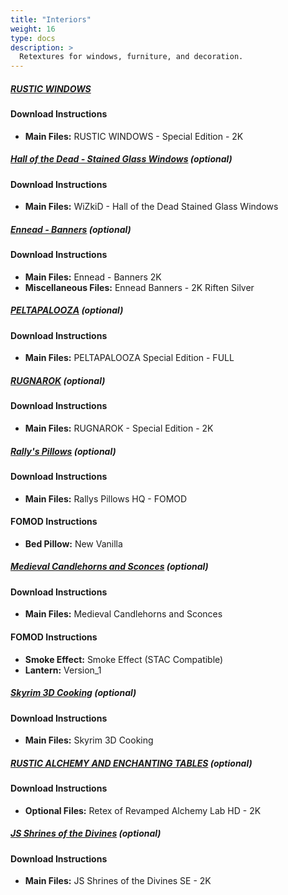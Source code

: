 ```yaml
---
title: "Interiors"
weight: 16
type: docs
description: >
  Retextures for windows, furniture, and decoration.
---
```


##### [RUSTIC WINDOWS](https://www.nexusmods.com/skyrimspecialedition/mods/1937?tab=files)

#### Download Instructions

* **Main Files:** RUSTIC WINDOWS - Special Edition - 2K

##### [Hall of the Dead - Stained Glass Windows](https://www.nexusmods.com/skyrimspecialedition/mods/30066?tab=files) (optional)

#### Download Instructions

* **Main Files:** WiZkiD - Hall of the Dead Stained Glass Windows

##### [Ennead - Banners](https://www.nexusmods.com/skyrimspecialedition/mods/10564?tab=files) (optional)

#### Download Instructions

* **Main Files:** Ennead - Banners 2K
* **Miscellaneous Files:** Ennead Banners - 2K Riften Silver

##### [PELTAPALOOZA](https://www.nexusmods.com/skyrimspecialedition/mods/5442?tab=files) (optional)

#### Download Instructions

* **Main Files:** PELTAPALOOZA Special Edition - FULL

##### [RUGNAROK](https://www.nexusmods.com/skyrimspecialedition/mods/5436?tab=files) (optional)

#### Download Instructions

* **Main Files:** RUGNAROK - Special Edition - 2K

##### [Rally's Pillows](https://www.nexusmods.com/skyrimspecialedition/mods/28786?tab=files) (optional)

#### Download Instructions

* **Main Files:** Rallys Pillows HQ - FOMOD

#### FOMOD Instructions

- **Bed Pillow:** New Vanilla

##### [Medieval Candlehorns and Sconces](https://www.nexusmods.com/skyrimspecialedition/mods/24324?tab=files) (optional)

#### Download Instructions

* **Main Files:** Medieval Candlehorns and Sconces

#### FOMOD Instructions

* **Smoke Effect:** Smoke Effect (STAC Compatible)
* **Lantern:** Version_1

##### [Skyrim 3D Cooking](https://www.nexusmods.com/skyrimspecialedition/mods/23007?tab=files) (optional)

#### Download Instructions

* **Main Files:** Skyrim 3D Cooking

##### [RUSTIC ALCHEMY AND ENCHANTING TABLES](https://www.nexusmods.com/skyrim/mods/62328?tab=files) (optional)

#### Download Instructions

* **Optional Files:** Retex of Revamped Alchemy Lab HD - 2K

##### [JS Shrines of the Divines](https://www.nexusmods.com/skyrimspecialedition/mods/33394?tab=files) (optional)

#### Download Instructions

* **Main Files:** JS Shrines of the Divines SE - 2K